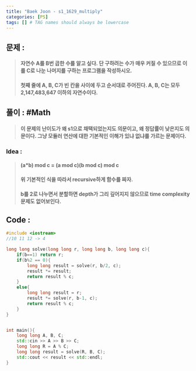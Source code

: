 ```yaml
---
title: "Baek Joon - s1_1629_multiply"
categories: [PS]
tags: [] # TAG names should always be lowercase
---
```

## 문제 :

> #### 자연수 A를 B번 곱한 수를 알고 싶다. 단 구하려는 수가 매우 커질 수 있으므로 이를 C로 나눈 나머지를 구하는 프로그램을 작성하시오.
>
> #### 첫째 줄에 A, B, C가 빈 칸을 사이에 두고 순서대로 주어진다. A, B, C는 모두 2,147,483,647 이하의 자연수이다.

## 풀이 : #Math

> #### 이 문제의 난이도가 왜 s1으로 채택되었는지도 의문이고, 왜 정답률이 낮은지도 의문이다. 그냥 모듈러 연산에 대한 기본적인 이해가 있냐 없냐를 가르는 문제이다.

### Idea :

> #### (a\*b) mod c = (a mod c)(b mod c) mod c
>
> #### 위 기본적인 식을 따라서 recursive하게 함수를 짜자.
>
> #### b를 2로 나누면서 분할하면 depth가 그리 깊어지지 않으므로 time complexity 문제도 없어보인다.

## Code :

```cpp
#include <iostream>
//10 11 12 -> 4

long long solve(long long r, long long b, long long c){
    if(b==1) return r;
    if(b%2 == 0){
        long long result = solve(r, b/2, c);
        result *= result;
        return result % c;
    }
    else{
        long long result = r;
        result *= solve(r, b-1, c);
        return result % c;
    }
}


int main(){
    long long A, B, C;
    std::cin >> A >> B >> C;
    long long R = A % C;
    long long result = solve(R, B, C);
    std::cout << result << std::endl;
}
```
